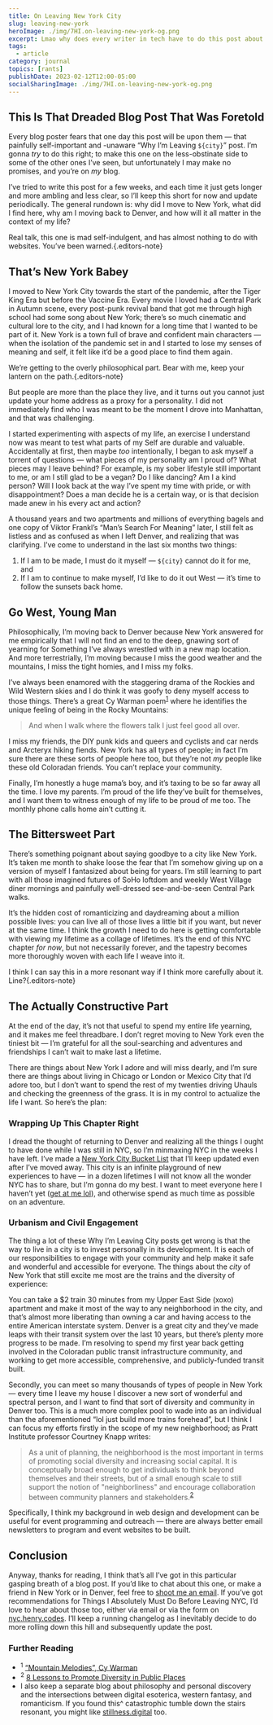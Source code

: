 ```yaml
---
title: On Leaving New York City
slug: leaving-new-york
heroImage: ./img/7HI.on-leaving-new-york-og.png
excerpt: Lmao why does every writer in tech have to do this post about why they’re leaving their city? It’s punishing! Anyway here’s mine. :)
tags:
  - article
category: journal
topics: [rants]
publishDate: 2023-02-12T12:00-05:00
socialSharingImage: ./img/7HI.on-leaving-new-york-og.png
---
```


## This Is That Dreaded Blog Post That Was Foretold

Every blog poster fears that one day this post will be upon them — that painfully self-important and -unaware “Why I’m Leaving `${city}`” post. I’m gonna _try_ to do this right; to make this one on the less-obstinate side to some of the other ones I’ve seen, but unfortunately I may make no promises, and you’re on _my_ blog.

I’ve tried to write this post for a few weeks, and each time it just gets longer and more ambling and less clear, so I’ll keep this short for now and update periodically. The general rundown is: why did I move to New York, what did I find here, why am I moving back to Denver, and how will it all matter in the context of my life?

Real talk, this one is mad self-indulgent, and has almost nothing to do with websites. You’ve been warned.{.editors-note}

## That’s New York Babey

I moved to New York City towards the start of the pandemic, after the Tiger King Era but before the Vaccine Era. Every movie I loved had a Central Park in Autumn scene, every post-punk revival band that got me through high school had some song about New York; there’s so much cinematic and cultural lore to the city, and I had known for a long time that I wanted to be part of it. New York is a town full of brave and confident main characters — when the isolation of the pandemic set in and I started to lose my senses of meaning and self, it felt like it’d be a good place to find them again.

We’re getting to the overly philosophical part. Bear with me, keep your lantern on the path.{.editors-note}

But people are more than the place they live, and it turns out you cannot just update your home address as a proxy for a personality. I did not immediately find who I was meant to be the moment I drove into Manhattan, and that was challenging.

I started experimenting with aspects of my life, an exercise I understand now was meant to test what parts of my Self are durable and valuable. Accidentally at first, then maybe _too_ intentionally, I began to ask myself a torrent of questions — what pieces of my personality am I proud of? What pieces may I leave behind? For example, is my sober lifestyle still important to me, or am I still glad to be a vegan? Do I like dancing? Am I a kind person? Will I look back at the way I’ve spent my time with pride, or with disappointment? Does a man decide he is a certain way, or is that decision made anew in his every act and action?

A thousand years and two apartments and millions of everything bagels and one copy of Viktor Frankl’s “Man’s Search For Meaning” later, I still felt as listless and as confused as when I left Denver, and realizing that was clarifying. I’ve come to understand in the last six months two things:

1. If I am to be made, I must do it myself — `${city}` cannot do it for me, and
2. If I am to continue to make myself, I’d like to do it out West — it’s time to follow the sunsets back home.

## Go West, Young Man

Philosophically, I’m moving back to Denver because New York answered for me empirically that I will not find an end to the deep, gnawing sort of yearning for Something I’ve always wrestled with in a new map location. And more terrestrially, I’m moving because I miss the good weather and the mountains, I miss the tight homies, and I miss my folks.

I’ve always been enamored with the staggering drama of the Rockies and Wild Western skies and I do think it was goofy to deny myself access to those things. There’s a great Cy Warman poem<sup><a href="#footnote-1">1</a></sup> where he identifies the unique feeling of being in the Rocky Mountains:

> And when I walk where the flowers talk
> I just feel good all over.

I miss my friends, the DIY punk kids and queers and cyclists and car nerds and Arcteryx hiking fiends. New York has all types of people; in fact I’m sure there are these sorts of people here too, but they’re not _my_ people like these old Coloradan friends. You can’t replace your community.

Finally, I’m honestly a huge mama’s boy, and it’s taxing to be so far away all the time. I love my parents. I’m proud of the life they’ve built for themselves, and I want them to witness enough of my life to be proud of me too. The monthly phone calls home ain’t cutting it.

## The Bittersweet Part

There’s something poignant about saying goodbye to a city like New York. It’s taken me month to shake loose the fear that I’m somehow giving up on a version of myself I fantasized about being for years. I’m still learning to part with all those imagined futures of SoHo loftdom and weekly West Village diner mornings and painfully well-dressed see-and-be-seen Central Park walks.

It’s the hidden cost of romanticizing and daydreaming about a million possible lives: you can live all of those lives a little bit if you want, but never at the same time. I think the growth I need to do here is getting comfortable with viewing my lifetime as a collage of lifetimes. It’s the end of this NYC chapter _for now_, but not necessarily forever, and the tapestry becomes more thoroughly woven with each life I weave into it.

I think I can say this in a more resonant way if I think more carefully about it. Line?{.editors-note}

## The Actually Constructive Part

At the end of the day, it’s not that useful to spend my entire life yearning, and it makes me feel threadbare. I don’t regret moving to New York even the tiniest bit — I’m grateful for all the soul-searching and adventures and friendships I can’t wait to make last a lifetime.

There are things about New York I adore and will miss dearly, and I’m sure there are things about living in Chicago or London or Mexico City that I’d adore too, but I don’t want to spend the rest of my twenties driving Uhauls and checking the greenness of the grass. It is in my control to actualize the life I want. So here’s the plan:

### Wrapping Up This Chapter Right

I dread the thought of returning to Denver and realizing all the things I ought to have done while I was still in NYC, so I’m minmaxing NYC in the weeks I have left. I’ve made a [New York City Bucket List](https://nyc.henry.codes) that I’ll keep updated even after I’ve moved away. This city is an infinite playground of new experiences to have — in a dozen lifetimes I will not know all the wonder NYC has to share, but I’m gonna do my best. I want to meet everyone here I haven’t yet ([get at me lol](mailto:yo@henry.codes?subject=Let%E2%80%99s%20Hang%20Out%20Bestie)), and otherwise spend as much time as possible on an adventure.

### Urbanism and Civil Engagement

The thing a lot of these Why I’m Leaving City posts get wrong is that the way to live in a city is to invest personally in its development. It is each of our responsibilities to engage with your community and help make it safe and wonderful and accessible for everyone. The things about the _city_ of New York that still excite me most are the trains and the diversity of experience:

You can take a $2 train 30 minutes from my Upper East Side (xoxo) apartment and make it most of the way to any neighborhood in the city, and that’s almost more liberating than owning a car and having access to the entire American interstate system. Denver is a great city and they’ve made leaps with their transit system over the last 10 years, but there’s plenty more progress to be made. I’m resolving to spend my first year back getting involved in the Coloradan public transit infrastructure community, and working to get more accessible, comprehensive, and publicly-funded transit built.

Secondly, you can meet so many thousands of types of people in New York — every time I leave my house I discover a new sort of wonderful and spectral person, and I want to find that sort of diversity and community in Denver too. This is a much more complex pool to wade into as an individual than the aforementioned “lol just build more trains forehead”, but I think I can focus my efforts firstly in the scope of my new neighborhood; as Pratt Institute professor Courtney Knapp writes:

> As a unit of planning, the neighborhood is the most important in terms of promoting social diversity and increasing social capital. It is conceptually broad enough to get individuals to think beyond themselves and their streets, but of a small enough scale to still support the notion of "neighborliness" and encourage collaboration between community planners and stakeholders.<sup><a href="#footnote-2">2</a></sup>

Specifically, I think my background in web design and development can be useful for event programming and outreach — there are always better email newsletters to program and event websites to be built.

## Conclusion

Anyway, thanks for reading, I think that’s all I’ve got in this particular gasping breath of a blog post. If you’d like to chat about this one, or make a friend in New York or in Denver, feel free to [shoot me an email](mailto:yo@henry.codes). If you’ve got recommendations for Things I Absolutely Must Do Before Leaving NYC, I’d love to hear about those too, either via email or via the form on [nyc.henry.codes](https://nyc.henry.codes). I’ll keep a running changelog as I inevitably decide to do more rolling down this hill and subsequently update the post.

### Further Reading

- <sup id="footnote-1">1</sup> [“Mountain Melodies”, Cy Warman](https://www.google.com/books/edition/_/btEgAAAAMAAJ?hl=en&gbpv=1&pg=PA7)
- <sup id="footnote-2">2</sup> [8 Lessons to Promote Diversity in Public Places](https://www.pps.org/article/diversityinpublicspaces)
- I also keep a separate blog about philosophy and personal discovery and the intersections between digital esoterica, western fantasy, and romanticism. If you found this^ catastrophic tumble down the stairs resonant, you might like [stillness.digital](https://stillness.digital/) too.
